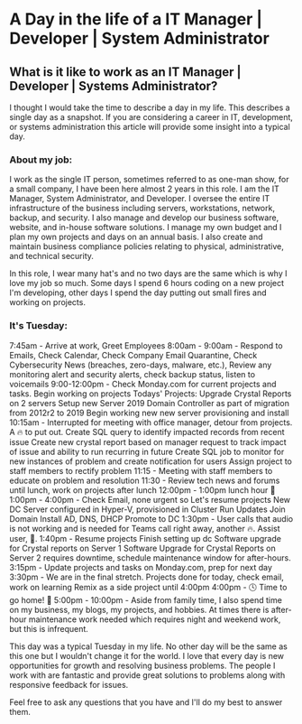 # A Day in the life of a IT Manager | Developer | System Administrator

## What is it like to work as an IT Manager | Developer | Systems Administrator? 
I thought I would take the time to describe a day in my life. This describes a single day as a snapshot. If you are considering a career in IT, development, or systems administration this article will provide some insight into a typical day. 

### About my job:
I work as the single IT person, sometimes referred to as one-man show, for a small company, I have been here almost 2 years in this role. I am the IT Manager, System Administrator, and Developer. I oversee the entire IT infrastructure of the business including servers, workstations, network, backup, and security. I also manage and develop our business software, website, and in-house software solutions. I manage my own budget and I plan my own projects and days on an annual basis. I also create and maintain business compliance policies relating to physical, administrative, and technical security. 

In this role, I wear many hat's and no two days are the same which is why I love my job so much. Some days I spend 6 hours coding on a new project I'm developing, other days I spend the day putting out small fires and working on projects.

### It's Tuesday:
7:45am - Arrive at work, Greet Employees
8:00am - 9:00am - Respond to Emails, Check Calendar, Check Company Email Quarantine, Check Cybersecurity News (breaches, zero-days, malware, etc.), Review any monitoring alert and security alerts, check backup status, listen to voicemails
9:00-12:00pm - Check Monday.com for current projects and tasks. Begin working on projects
Todays' Projects:
Upgrade Crystal Reports on 2 servers
Setup new Server 2019 Domain Controller as part of migration from 2012r2 to 2019
Begin working new new server provisioning and install 
10:15am - Interrupted for meeting with office manager, detour from projects. A 🔥 to put out. 
Create SQL query to identify impacted records from recent issue
Create new crystal report based on manager request to track impact of issue and ability to run recurring in future
Create SQL job to monitor for new instances of problem and create notification for users
Assign project to staff members to rectify problem
11:15 - Meeting with staff members to educate on problem and resolution
11:30 - Review tech news and forums until lunch, work on projects after lunch
12:00pm - 1:00pm lunch hour 🌮
1:00pm - 4:00pm - Check Email, none urgent so Let's resume projects
New DC Server configured in Hyper-V, provisioned in Cluster
Run Updates
Join Domain
Install AD, DNS, DHCP
Promote to DC
1:30pm - User calls that audio is not working and is needed for Teams call right away, another 🔥. Assist user, 🧯.
1:40pm - Resume projects
Finish setting up dc
Software upgrade for Crystal reports on Server 1
Software Upgrade for Crystal Reports on Server 2 requires downtime, schedule maintenance window for after-hours. 
3:15pm - Update projects and tasks on Monday.com, prep for next day
3:30pm - We are in the final stretch. Projects done for today, check email, work on learning Remix as a side project until 4:00pm
4:00pm - 🕓 Time to go home! 🚀
5:00pm - 10:00pm - Aside from family time, I also spend time on my business, my blogs, my projects, and hobbies. At times there is after-hour maintenance work needed which requires night and weekend work, but this is infrequent. 

This day was a typical Tuesday in my life. No other day will be the same as this one but I wouldn't change it for the world. I love that every day is new opportunities for growth and resolving business problems. The people I work with are fantastic and provide great solutions to problems along with responsive feedback for issues. 

Feel free to ask any questions that you have and I'll do my best to answer them. 